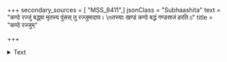 +++
secondary_sources = [ "MSS_8411",]
jsonClass = "Subhaashita"
text = "कण्ठे रज्जुं बद्ध्वा मृतस्य पुंसस् तु रज्जुमादाय।  \nतस्याः खण्डं कण्ठे बद्धं गण्डस्रजं हरति॥"
title = "कण्ठे रज्जुम्"

+++

<details><summary>Text</summary>

कण्ठे रज्जुं बद्ध्वा मृतस्य पुंसस् तु रज्जुमादाय।  
तस्याः खण्डं कण्ठे बद्धं गण्डस्रजं हरति॥
</details>
